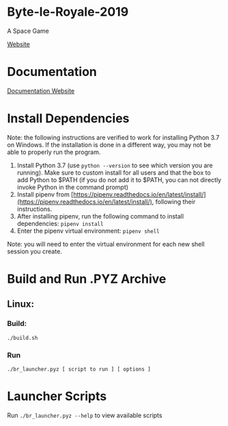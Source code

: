 # Byte-le-Royale-2019
A Space Game

[Website]()

# Documentation

[Documentation Website]()

# Install Dependencies
Note: the following instructions are verified to work for installing Python 3.7 on Windows. If the installation is done in a different way, you may not be able to properly run the program.
1. Install Python 3.7 (use `python --version` to see which version you are running). Make sure to custom install for all
users and that the box to add Python to $PATH (if you do not add it to $PATH, you can not directly invoke Python 
in the command prompt)
2. Install pipenv from [https://pipenv.readthedocs.io/en/latest/install/](https://pipenv.readthedocs.io/en/latest/install/), following their instructions.
3. After installing pipenv, run the following command to install dependencies: `pipenv install`
4. Enter the pipenv virtual environment: `pipenv shell`

Note: you will need to enter the virtual environment for each new shell session you create.

# Build and Run .PYZ Archive

## Linux:
### Build:
```shell
./build.sh
```
### Run
```shell
./br_launcher.pyz [ script to run ] [ options ] 
```

# Launcher Scripts
Run `./br_launcher.pyz --help` to view available scripts


